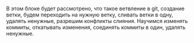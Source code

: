 В этом блоке будет рассмотрено, что такое ветвление в git,
создание ветки, будем переходить на нужную ветку, 
сливать ветки в одну, удалять ненужные, разрешим конфликты слияния. 
Научимся изменять коммиты, откатывать изменения, соединять коммиты в один, удалять ненужные.